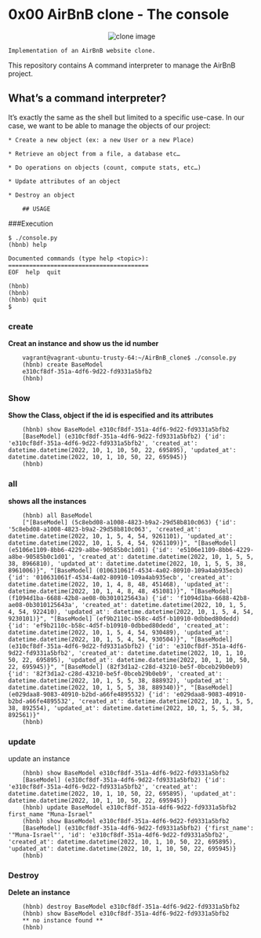 # 0x00 AirBnB clone - The console

<p align="center">
<img src="https://s3.amazonaws.com/alx-intranet.hbtn.io/uploads/medias/2018/6/65f4a1dd9c51265f49d0.png?X-Amz-Algorithm=AWS4-HMAC-SHA256&X-Amz-Credential=AKIARDDGGGOUSBVO6H7D%2F20221026%2Fus-east-1%2Fs3%2Faws4_request&X-Amz-Date=20221026T114344Z&X-Amz-Expires=86400&X-Amz-SignedHeaders=host&X-Amz-Signature=f78b75f1b13cba5ea54506d53c0403cef6aede9b22c10d1983881a79388d4e22" alt="clone image">
</p>


	Implementation of an AirBnB website clone.
This repository contains A command interpreter to manage the AirBnB project.

## What’s a command interpreter?
It’s exactly the same as the shell but limited to a specific use-case. In our case, we want to be able to manage the objects of our project:

    * Create a new object (ex: a new User or a new Place)

    * Retrieve an object from a file, a database etc…

    * Do operations on objects (count, compute stats, etc…)

    * Update attributes of an object

    * Destroy an object

		## USAGE

###Execution
```
$ ./console.py
(hbnb) help

Documented commands (type help <topic>):
========================================
EOF  help  quit

(hbnb) 
(hbnb) 
(hbnb) quit
$
```

### create

**Creat an instance and show us the id number**

```
	vagrant@vagrant-ubuntu-trusty-64:~/AirBnB_clone$ ./console.py 
	(hbnb) create BaseModel
	e310cf8df-351a-4df6-9d22-fd9331a5bfb2
	(hbnb)
```
### Show

**Show the Class, object if the id is especified and its attributes**

```
	(hbnb) show BaseModel e310cf8df-351a-4df6-9d22-fd9331a5bfb2
	[BaseModel] (e310cf8df-351a-4df6-9d22-fd9331a5bfb2) {'id': 'e310cf8df-351a-4df6-9d22-fd9331a5bfb2', 'created_at': datetime.datetime(2022, 10, 1, 10, 50, 22, 695895), 'updated_at': datetime.datetime(2022, 10, 1, 10, 50, 22, 695945)}
	(hbnb)
```
### all

**shows all the instances**

```
	(hbnb) all BaseModel
	["[BaseModel] (5c8ebd08-a1008-4823-b9a2-29d58b810c063) {'id': '5c8ebd08-a1008-4823-b9a2-29d58b810c063', 'created_at': datetime.datetime(2022, 10, 1, 5, 4, 54, 9261101), 'updated_at': datetime.datetime(2022, 10, 1, 5, 4, 54, 9261109)}", "[BaseModel] (e5106e1109-8bb6-4229-a8be-90585b0c1d01) {'id': 'e5106e1109-8bb6-4229-a8be-90585b0c1d01', 'created_at': datetime.datetime(2022, 10, 1, 5, 5, 38, 8966810), 'updated_at': datetime.datetime(2022, 10, 1, 5, 5, 38, 8961006)}", "[BaseModel] (010631061f-4534-4a02-80910-109a4ab935ecb) {'id': '010631061f-4534-4a02-80910-109a4ab935ecb', 'created_at': datetime.datetime(2022, 10, 1, 4, 8, 48, 451468), 'updated_at': datetime.datetime(2022, 10, 1, 4, 8, 48, 451081)}", "[BaseModel] (f1094d1ba-6688-42b8-ae08-0b3010125643a) {'id': 'f1094d1ba-6688-42b8-ae08-0b3010125643a', 'created_at': datetime.datetime(2022, 10, 1, 5, 4, 54, 922410), 'updated_at': datetime.datetime(2022, 10, 1, 5, 4, 54, 9230101)}", "[BaseModel] (ef9b2110c-b58c-4d5f-b10910-0dbbed80dedd) {'id': 'ef9b2110c-b58c-4d5f-b10910-0dbbed80dedd', 'created_at': datetime.datetime(2022, 10, 1, 5, 4, 54, 930489), 'updated_at': datetime.datetime(2022, 10, 1, 5, 4, 54, 930504)}", "[BaseModel] (e310cf8df-351a-4df6-9d22-fd9331a5bfb2) {'id': 'e310cf8df-351a-4df6-9d22-fd9331a5bfb2', 'created_at': datetime.datetime(2022, 10, 1, 10, 50, 22, 695895), 'updated_at': datetime.datetime(2022, 10, 1, 10, 50, 22, 695945)}", "[BaseModel] (82f3d1a2-c28d-43210-be5f-0bceb29b0eb9) {'id': '82f3d1a2-c28d-43210-be5f-0bceb29b0eb9', 'created_at': datetime.datetime(2022, 10, 1, 5, 5, 38, 888932), 'updated_at': datetime.datetime(2022, 10, 1, 5, 5, 38, 889340)}", "[BaseModel] (e029daa8-9083-40910-b2bd-a66fe4895532) {'id': 'e029daa8-9083-40910-b2bd-a66fe4895532', 'created_at': datetime.datetime(2022, 10, 1, 5, 5, 38, 892554), 'updated_at': datetime.datetime(2022, 10, 1, 5, 5, 38, 892561)}"
	(hbnb)
```

 ### update

update an instance

```
	(hbnb) show BaseModel e310cf8df-351a-4df6-9d22-fd9331a5bfb2
	[BaseModel] (e310cf8df-351a-4df6-9d22-fd9331a5bfb2) {'id': 'e310cf8df-351a-4df6-9d22-fd9331a5bfb2', 'created_at': datetime.datetime(2022, 10, 1, 10, 50, 22, 695895), 'updated_at': datetime.datetime(2022, 10, 1, 10, 50, 22, 695945)}
	(hbnb) update BaseModel e310cf8df-351a-4df6-9d22-fd9331a5bfb2 first_name "Muna-Israel"
	(hbnb) show BaseModel e310cf8df-351a-4df6-9d22-fd9331a5bfb2
	[BaseModel] (e310cf8df-351a-4df6-9d22-fd9331a5bfb2) {'first_name': '"Muna-Israel"', 'id': 'e310cf8df-351a-4df6-9d22-fd9331a5bfb2', 'created_at': datetime.datetime(2022, 10, 1, 10, 50, 22, 695895), 'updated_at': datetime.datetime(2022, 10, 1, 10, 50, 22, 695945)}
	(hbnb)
```

### Destroy

**Delete an instance**

```
	(hbnb) destroy BaseModel e310cf8df-351a-4df6-9d22-fd9331a5bfb2
	(hbnb) show BaseModel e310cf8df-351a-4df6-9d22-fd9331a5bfb2
	** no instance found **
	(hbnb)
```

